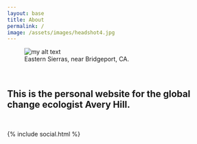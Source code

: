 ```yaml
---
layout: base
title: About
permalink: /
image: /assets/images/headshot4.jpg
---
```

<!-- ![Placeholder](/assets/images/homepage.jpeg) -->


<figure>
  <img src="{{site.url}}/assets/images/homepage.jpeg" alt="my alt text"/>
  <figcaption>Eastern Sierras, near Bridgeport, CA.</figcaption>
</figure>

<!-- <br> -->

<!-- “In this world more things exist without our knowledge than with it and the order in creation which you see is that which you have put there, like a string in a maze, so that you shall not lose your way”  -->
<!-- <div style="text-align: right"> - Cormac McCarthy, <i> Blood Meridian </i> </div> -->

<br>

## This is the personal website for the global change ecologist Avery Hill.

<br>


{% include social.html %}